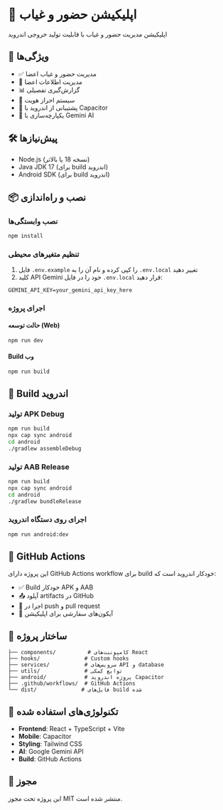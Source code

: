 # 📱 اپلیکیشن حضور و غیاب

اپلیکیشن مدیریت حضور و غیاب با قابلیت تولید خروجی اندروید

## 🚀 ویژگی‌ها

- ✅ مدیریت حضور و غیاب اعضا
- 👥 مدیریت اطلاعات اعضا
- 📊 گزارش‌گیری تفصیلی
- 🔐 سیستم احراز هویت
- 📱 پشتیبانی از اندروید با Capacitor
- 🤖 یکپارچه‌سازی با Gemini AI

## 🛠️ پیش‌نیازها

- Node.js (نسخه 18 یا بالاتر)
- Java JDK 17 (برای build اندروید)
- Android SDK (برای build اندروید)

## 📦 نصب و راه‌اندازی

### نصب وابستگی‌ها
```bash
npm install
```

### تنظیم متغیرهای محیطی
1. فایل `.env.example` را کپی کرده و نام آن را به `.env.local` تغییر دهید
2. کلید API Gemini خود را در فایل `.env.local` قرار دهید:
```
GEMINI_API_KEY=your_gemini_api_key_here
```

### اجرای پروژه

#### حالت توسعه (Web)
```bash
npm run dev
```

#### Build وب
```bash
npm run build
```

## 📱 Build اندروید

### تولید APK Debug
```bash
npm run build
npx cap sync android
cd android
./gradlew assembleDebug
```

### تولید AAB Release
```bash
npm run build
npx cap sync android
cd android  
./gradlew bundleRelease
```

### اجرای روی دستگاه اندروید
```bash
npm run android:dev
```

## 🔄 GitHub Actions

این پروژه دارای GitHub Actions workflow برای build خودکار اندروید است که:

- ✅ Build خودکار APK و AAB
- 📤 آپلود artifacts در GitHub
- 🔄 اجرا در push و pull request
- 🎨 آیکون‌های سفارشی برای اپلیکیشن

## 📁 ساختار پروژه

```
├── components/          # کامپوننت‌های React
├── hooks/              # Custom hooks
├── services/           # سرویس‌های API و database  
├── utils/              # توابع کمکی
├── android/            # پروژه اندروید Capacitor
├── .github/workflows/  # GitHub Actions
└── dist/              # فایل‌های build شده
```

## 🔧 تکنولوژی‌های استفاده شده

- **Frontend**: React + TypeScript + Vite  
- **Mobile**: Capacitor
- **Styling**: Tailwind CSS
- **AI**: Google Gemini API
- **Build**: GitHub Actions

## 📄 مجوز

این پروژه تحت مجوز MIT منتشر شده است.
